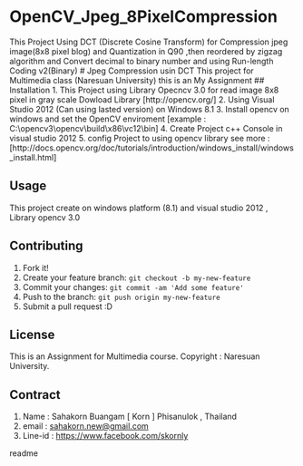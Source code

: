 # OpenCV_Jpeg_8PixelCompression
<snippet>
  <content>This Project Using DCT (Discrete Cosine Transform) for Compression jpeg image(8x8 pixel blog) and Quantization  in Q90 ,then reordered by zigzag algorithm and Convert decimal to binary number and using Run-length Coding v2(Binary) 
# Jpeg Compression usin DCT
 This project for Multimedia class (Naresuan University) this is an My Assignment
## Installation
1. This Project using Library Opecncv 3.0 for read image 8x8 pixel in gray scale Dowload Library [http://opencv.org/]
2. Using Visual Studio 2012 (Can using lasted version) on Windows 8.1
3. Install opencv on windows and set the OpenCV enviroment [example : C:\opencv3\opencv\build\x86\vc12\bin]
4. Create Project c++ Console in visual studio 2012 
5. config Project to using opencv library  see more : [http://docs.opencv.org/doc/tutorials/introduction/windows_install/windows_install.html]

## Usage
This project create on windows platform (8.1) and visual studio 2012 , Library opencv 3.0

## Contributing
1. Fork it!
2. Create your feature branch: `git checkout -b my-new-feature`
3. Commit your changes: `git commit -am 'Add some feature'`
4. Push to the branch: `git push origin my-new-feature`
5. Submit a pull request :D

## License
This is an Assignment for Multimedia course. Copyright : Naresuan University.

## Contract
1. Name : Sahakorn Buangam [ Korn ]  Phisanulok , Thailand
2. email : sahakorn.new@gmail.com
3. Line-id : https://www.facebook.com/skornly

</content>
  <tabTrigger>readme</tabTrigger>
</snippet>

